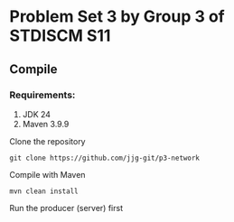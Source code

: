 # Problem Set 3 by Group 3 of STDISCM S11

## Compile

### Requirements:
1. JDK 24
2. Maven 3.9.9

Clone the repository
```
git clone https://github.com/jjg-git/p3-network
```

Compile with Maven
```
mvn clean install
```

Run the producer (server) first
```

```